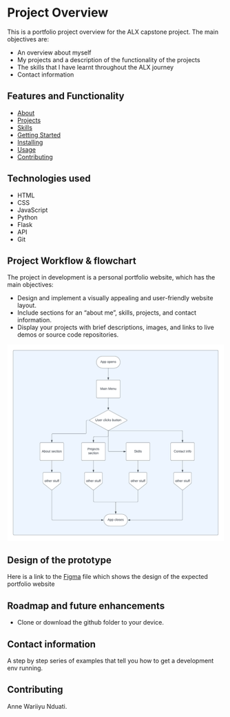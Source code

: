 # Project Overview
This is a portfolio project overview for the ALX capstone project.
The main objectives are:
- An overview about myself
- My projects and a description of the functionality of the projects
- The skills that I have learnt throughout the ALX journey
- Contact information

## Features and Functionality

- [About](#about)
- [Projects](#projects)
- [Skills](#skills)
- [Getting Started](#getting_started)
- [Installing](#installing)
- [Usage](#usage)
- [Contributing](#contributing)

## Technologies used
- HTML
- CSS
- JavaScript
- Python
- Flask
- API
- Git

## Project Workflow & flowchart
The project in development is a personal portfolio website, which has the main objectives:
- Design and implement a visually appealing and user-friendly website layout.
- Include sections for an “about me”, skills, projects, and contact information.
- Display your projects with brief descriptions, images, and links to live demos or source code repositories.

![Alt text](<./static/flowchart/Blank diagram.png>)


## Design of the prototype
Here is a link to the [Figma](https://www.figma.com/file/degb8Pjc4Q2NQ8QSAvukwX/Portfolio-design?type=design&node-id=0%3A1&mode=design&t=l7Ad2cBSpnmkC3EG-1) file which shows the design of the expected portfolio website


## Roadmap and future enhancements
- Clone or download the github folder to your device.

## Contact information
A step by step series of examples that tell you how to get a development env running.

## Contributing
Anne Wariiyu Nduati.
